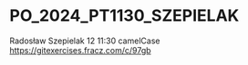 # PO_2024_PT1130_SZEPIELAK
Radosław Szepielak
12 11:30
camelCase
https://gitexercises.fracz.com/c/97gb

